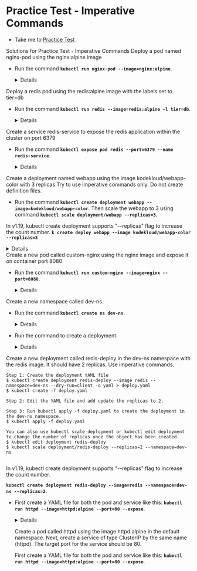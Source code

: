 # Practice Test - Imperative Commands
  - Take me to [Practice Test](https://kodekloud.com/courses/539883/lectures/10503277)
  
Solutions for Practice Test - Imperative Commands
Deploy a pod named nginx-pod using the nginx:alpine image
- Run the command **`kubectl run nginx-pod --image=nginx:alpine`**. 
  
  <details>

  ```
  $ kubectl run nginx-pod --image=nginx:alpine
  ```
  </details>
Deploy a redis pod using the redis:alpine image with the labels set to tier=db
- Run the command **`kubectl run redis --image=redis:alpine -l tier=db`**.

  <details>

  ```
  $ kubectl run redis --image=redis:alpine -l tier=db
  ```
  </details>
Create a service redis-service to expose the redis application within the cluster on port 6379
- Run the command **`kubectl expose pod redis --port=6379 --name redis-service`**.

  <details>

  ```
  $ kubectl expose pod redis --port=6379 --name redis-service
  ```
  </details>
Create a deployment named webapp using the image kodekloud/webapp-color with 3 replicas
Try to use imperative commands only. Do not create definition files.

- Run the command **`kubectl create deployment webapp --image=kodekloud/webapp-color`**. Then scale the webapp to 3 using command **`kubectl scale deployment/webapp --replicas=3`**.

 In v1.19, kubectl create deployment supports "--replicas" flag to increase the count number.
**`k create deploy webapp --image kodekloud/webapp-color --replicas=3`**

  <details>

  ```
  $ kubectl create deployment webapp --image=kodekloud/webapp-color
  $ kubectl scale deployment/webapp --replicas=3
  ```
  </details>
Create a new pod called custom-nginx using the nginx image and expose it on container port 8080

- Run the command **`kubectl run custom-nginx --image=nginx --port=8080`**.

  <details>

  ```
  $ kubectl run custom-nginx --image=nginx --port=8080
  ```
  </details>
Create a new namespace called dev-ns.
- Run the command **`kubectl create ns dev-ns`**.
  
  <details>

  ```
  $ kubectl create ns dev-ns
  ```
  </details>

- Run the command to create a deployment.

  <details>
Create a new deployment called redis-deploy in the dev-ns namespace with the redis image. It should have 2 replicas.
Use imperative commands.
  ```
  Step 1: Create the deployment YAML file
  $ kubectl create deployment redis-deploy --image redis --namespace=dev-ns --dry-run=client -o yaml > deploy.yaml
  $ kubectl create -f deploy.yaml

  Step 2: Edit the YAML file and add update the replicas to 2.
  
  Step 3: Run kubectl apply -f deploy.yaml to create the deployment in the dev-ns namespace.
  $ kubectl apply -f deploy.yaml

  You can also use kubectl scale deployment or kubectl edit deployment to change the number of replicas once the object has been created.
  $ kubectl edit deployment redis-deploy
  $ kubectl scale deployment/redis-deploy --replicas=2 --namespace=dev-ns
   
  
  ```
  In v1.19, kubectl create deployment supports "--replicas" flag to increase the count number.

  **`kubectl create deployment redis-deploy --image=redis --namespace=dev-ns --replicas=2`**.

  </details>

- First create a YAML file for both the pod and service like this: **`kubectl run httpd --image=httpd:alpine --port=80 --expose`**.

  <details>

  ```
  $ kubectl run httpd --image=httpd:alpine --port=80 --expose
  ```
  </details>

  Create a pod called httpd using the image httpd:alpine in the default namespace. Next, create a service of type ClusterIP by the same name (httpd). The target port for the service should be 80.
  
  First create a YAML file for both the pod and service like this:
  **`kubectl run httpd --image=httpd:alpine --port=80 --expose`**.


